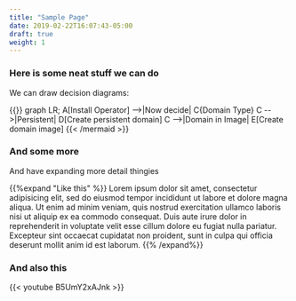```yaml
---
title: "Sample Page"
date: 2019-02-22T16:07:43-05:00
draft: true
weight: 1
---
```


### Here is some neat stuff we can do

We can draw decision diagrams:

{{<mermaid align="left">}}
graph LR;
    A[Install Operator] -->|Now decide| C{Domain Type}
    C -->|Persistent| D[Create persistent domain]
    C -->|Domain in Image| E[Create domain image]
{{< /mermaid >}}

### And some more

And have expanding more detail thingies

{{%expand "Like this" %}}
Lorem ipsum dolor sit amet, consectetur adipisicing elit, sed do eiusmod
tempor incididunt ut labore et dolore magna aliqua. Ut enim ad minim veniam,
quis nostrud exercitation ullamco laboris nisi ut aliquip ex ea commodo
consequat. Duis aute irure dolor in reprehenderit in voluptate velit esse
cillum dolore eu fugiat nulla pariatur. Excepteur sint occaecat cupidatat non
proident, sunt in culpa qui officia deserunt mollit anim id est laborum.
{{% /expand%}}

### And also this

{{< youtube B5UmY2xAJnk >}}
